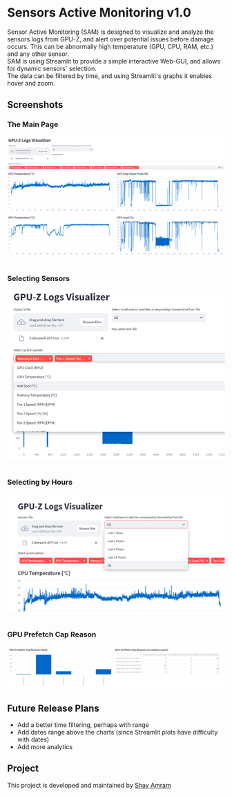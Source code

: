 # Sensors Active Monitoring v1.0
Sensor Active Monitoring (SAM) is designed to visualize and analyze the sensors logs from GPU-Z, and alert over potential issues before damage occurs.
This can be abnormally high temperature (GPU, CPU, RAM, etc.) and any other sensor.<br>
SAM is using Streamlit to provide a simple interactive Web-GUI, and allows for dynamic sensors' selection. <br> 
The data can be filtered by time, and using Streamlit's graphs it enables hover and zoom. 

## Screenshots

### The Main Page
![Main screen](screenshots/Main_screen.png)
<br><br>
### Selecting Sensors
![Main screen](screenshots/Sensor_selections.png)
<br><br>
### Selecting by Hours
![Main screen](screenshots/Hours_selection.png)
<br><br>
### GPU Prefetch Cap Reason
![Main screen](screenshots/Prefetch.png)


## Future Release Plans
* Add a better time filtering, perhaps with range
* Add dates range above the charts (since Streamlit plots have difficulty with dates)
* Add more analytics

## Project
This project is developed and maintained by [Shay Amram](https://www.linkedin.com/in/shay-amram-69924051/)
